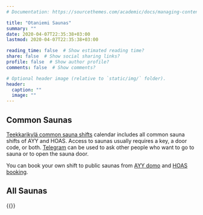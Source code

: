 ```yaml
---
# Documentation: https://sourcethemes.com/academic/docs/managing-content/

title: "Otaniemi Saunas"
summary: ""
date: 2020-04-07T22:35:38+03:00
lastmod: 2020-04-07T22:35:38+03:00

reading_time: false  # Show estimated reading time?
share: false  # Show social sharing links?
profile: false  # Show author profile?
comments: false  # Show comments?

# Optional header image (relative to `static/img/` folder).
header:
  caption: ""
  image: ""
---
```


## Common Saunas
[Teekkarikylä common sauna shifts](https://calendar.google.com/calendar/embed?src=jpv0nr25o8389bl3mao4q3hb9s%40group.calendar.google.com) calendar includes all common sauna shifts of AYY and HOAS. Access to saunas usually requires a key, a door code, or both. [Telegram](https://t.me/PTSSry) can be used to ask other people who want to go to sauna or to open the sauna door.

You can book your own shift to public saunas from [AYY domo](https://domo.ayy.fi/buildings) and [HOAS booking](https://booking.hoas.fi/).

## All Saunas
{{<gdocs src="https://drive.google.com/open?id=1S7pRi6Odmq0iDTF97s5FIO3Ztcz0_0WZ-pL3TWw39yA">}}
